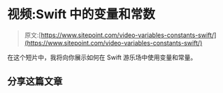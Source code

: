 # 视频:Swift 中的变量和常数

> 原文:[https://www.sitepoint.com/video-variables-constants-swift/](https://www.sitepoint.com/video-variables-constants-swift/)

在这个短片中，我将向你展示如何在 Swift 游乐场中使用变量和常量。

## 分享这篇文章